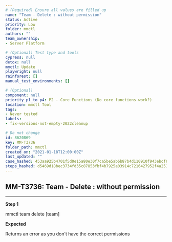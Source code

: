 ```yaml
---
# (Required) Ensure all values are filled up
name: "Team - Delete : without permission"
status: Active
priority: Low
folder: mmctl
authors: ""
team_ownership: 
- Server Platform

# (Optional) Test type and tools
cypress: null
detox: null
mmctl: Update
playwright: null
rainforest: []
manual_test_environments: []

# (Optional)
component: null
priority_p1_to_p4: P2 - Core Functions (Do core functions work?)
location: mmctl Tool
tags: 
- Never tested
labels: 
- fix-versions-not-empty-2022cleanup

# Do not change
id: 8620869
key: MM-T3736
folder_path: mmctl
created_on: "2021-01-18T12:00:00Z"
last_updated: ""
case_hashed: 453aa925b4701f5d0e15a80e30f7ca5be5ab6b87b4d110910f943ebcf603c3cbc1eac964422d116f5dfa6f6ed6f1747c
steps_hashed: d5469d18bec3734fd35c87853fbf4b7925a03914c7216427952f4a25110f8afd38628dd78073d6122ee0a6dace82caff
---
```


## MM-T3736: Team - Delete : without permission

---

**Step 1**

mmctl team delete \[team]

**Expected**

Returns an error as you don't have the correct permissions
